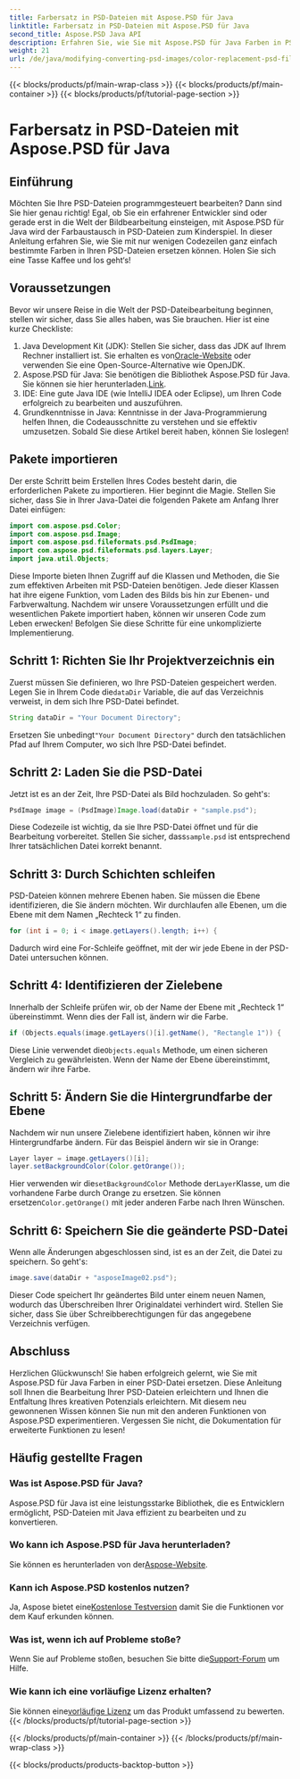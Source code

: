 ```yaml
---
title: Farbersatz in PSD-Dateien mit Aspose.PSD für Java
linktitle: Farbersatz in PSD-Dateien mit Aspose.PSD für Java
second_title: Aspose.PSD Java API
description: Erfahren Sie, wie Sie mit Aspose.PSD für Java Farben in PSD-Dateien ersetzen. Folgen Sie dieser einfachen Schritt-für-Schritt-Anleitung, um Ihre Bilder effizient zu bearbeiten.
weight: 21
url: /de/java/modifying-converting-psd-images/color-replacement-psd-files/
---
```


{{< blocks/products/pf/main-wrap-class >}}
{{< blocks/products/pf/main-container >}}
{{< blocks/products/pf/tutorial-page-section >}}

# Farbersatz in PSD-Dateien mit Aspose.PSD für Java

## Einführung
Möchten Sie Ihre PSD-Dateien programmgesteuert bearbeiten? Dann sind Sie hier genau richtig! Egal, ob Sie ein erfahrener Entwickler sind oder gerade erst in die Welt der Bildbearbeitung einsteigen, mit Aspose.PSD für Java wird der Farbaustausch in PSD-Dateien zum Kinderspiel. In dieser Anleitung erfahren Sie, wie Sie mit nur wenigen Codezeilen ganz einfach bestimmte Farben in Ihren PSD-Dateien ersetzen können. Holen Sie sich eine Tasse Kaffee und los geht‘s!
## Voraussetzungen
Bevor wir unsere Reise in die Welt der PSD-Dateibearbeitung beginnen, stellen wir sicher, dass Sie alles haben, was Sie brauchen. Hier ist eine kurze Checkliste:
1.  Java Development Kit (JDK): Stellen Sie sicher, dass das JDK auf Ihrem Rechner installiert ist. Sie erhalten es von[Oracle-Website](https://www.oracle.com/java/technologies/javase-jdk11-downloads.html) oder verwenden Sie eine Open-Source-Alternative wie OpenJDK.
2.  Aspose.PSD für Java: Sie benötigen die Bibliothek Aspose.PSD für Java. Sie können sie hier herunterladen.[Link](https://releases.aspose.com/psd/java/).
3. IDE: Eine gute Java IDE (wie IntelliJ IDEA oder Eclipse), um Ihren Code erfolgreich zu bearbeiten und auszuführen.
4. Grundkenntnisse in Java: Kenntnisse in der Java-Programmierung helfen Ihnen, die Codeausschnitte zu verstehen und sie effektiv umzusetzen.
Sobald Sie diese Artikel bereit haben, können Sie loslegen!
## Pakete importieren
Der erste Schritt beim Erstellen Ihres Codes besteht darin, die erforderlichen Pakete zu importieren. Hier beginnt die Magie. Stellen Sie sicher, dass Sie in Ihrer Java-Datei die folgenden Pakete am Anfang Ihrer Datei einfügen:
```java
import com.aspose.psd.Color;
import com.aspose.psd.Image;
import com.aspose.psd.fileformats.psd.PsdImage;
import com.aspose.psd.fileformats.psd.layers.Layer;
import java.util.Objects;
```
Diese Importe bieten Ihnen Zugriff auf die Klassen und Methoden, die Sie zum effektiven Arbeiten mit PSD-Dateien benötigen. Jede dieser Klassen hat ihre eigene Funktion, vom Laden des Bilds bis hin zur Ebenen- und Farbverwaltung.
Nachdem wir unsere Voraussetzungen erfüllt und die wesentlichen Pakete importiert haben, können wir unseren Code zum Leben erwecken! Befolgen Sie diese Schritte für eine unkomplizierte Implementierung.
## Schritt 1: Richten Sie Ihr Projektverzeichnis ein
 Zuerst müssen Sie definieren, wo Ihre PSD-Dateien gespeichert werden. Legen Sie in Ihrem Code die`dataDir` Variable, die auf das Verzeichnis verweist, in dem sich Ihre PSD-Datei befindet.
```java
String dataDir = "Your Document Directory";
```
 Ersetzen Sie unbedingt`"Your Document Directory"` durch den tatsächlichen Pfad auf Ihrem Computer, wo sich Ihre PSD-Datei befindet.
## Schritt 2: Laden Sie die PSD-Datei
Jetzt ist es an der Zeit, Ihre PSD-Datei als Bild hochzuladen. So geht's:
```java
PsdImage image = (PsdImage)Image.load(dataDir + "sample.psd");
```
 Diese Codezeile ist wichtig, da sie Ihre PSD-Datei öffnet und für die Bearbeitung vorbereitet. Stellen Sie sicher, dass`sample.psd` ist entsprechend Ihrer tatsächlichen Datei korrekt benannt.
## Schritt 3: Durch Schichten schleifen
PSD-Dateien können mehrere Ebenen haben. Sie müssen die Ebene identifizieren, die Sie ändern möchten. Wir durchlaufen alle Ebenen, um die Ebene mit dem Namen „Rechteck 1“ zu finden.
```java
for (int i = 0; i < image.getLayers().length; i++) {
```
Dadurch wird eine For-Schleife geöffnet, mit der wir jede Ebene in der PSD-Datei untersuchen können.
## Schritt 4: Identifizieren der Zielebene
Innerhalb der Schleife prüfen wir, ob der Name der Ebene mit „Rechteck 1“ übereinstimmt. Wenn dies der Fall ist, ändern wir die Farbe.
```java
if (Objects.equals(image.getLayers()[i].getName(), "Rectangle 1")) {
```
 Diese Linie verwendet die`Objects.equals` Methode, um einen sicheren Vergleich zu gewährleisten. Wenn der Name der Ebene übereinstimmt, ändern wir ihre Farbe.
## Schritt 5: Ändern Sie die Hintergrundfarbe der Ebene
Nachdem wir nun unsere Zielebene identifiziert haben, können wir ihre Hintergrundfarbe ändern. Für das Beispiel ändern wir sie in Orange:
```java
Layer layer = image.getLayers()[i];
layer.setBackgroundColor(Color.getOrange());
```
 Hier verwenden wir die`setBackgroundColor` Methode der`Layer`Klasse, um die vorhandene Farbe durch Orange zu ersetzen. Sie können ersetzen`Color.getOrange()` mit jeder anderen Farbe nach Ihren Wünschen.
## Schritt 6: Speichern Sie die geänderte PSD-Datei
Wenn alle Änderungen abgeschlossen sind, ist es an der Zeit, die Datei zu speichern. So geht's:
```java
image.save(dataDir + "asposeImage02.psd");
```
Dieser Code speichert Ihr geändertes Bild unter einem neuen Namen, wodurch das Überschreiben Ihrer Originaldatei verhindert wird. Stellen Sie sicher, dass Sie über Schreibberechtigungen für das angegebene Verzeichnis verfügen.
## Abschluss
Herzlichen Glückwunsch! Sie haben erfolgreich gelernt, wie Sie mit Aspose.PSD für Java Farben in einer PSD-Datei ersetzen. Diese Anleitung soll Ihnen die Bearbeitung Ihrer PSD-Dateien erleichtern und Ihnen die Entfaltung Ihres kreativen Potenzials erleichtern. Mit diesem neu gewonnenen Wissen können Sie nun mit den anderen Funktionen von Aspose.PSD experimentieren. Vergessen Sie nicht, die Dokumentation für erweiterte Funktionen zu lesen!
## Häufig gestellte Fragen
### Was ist Aspose.PSD für Java?
Aspose.PSD für Java ist eine leistungsstarke Bibliothek, die es Entwicklern ermöglicht, PSD-Dateien mit Java effizient zu bearbeiten und zu konvertieren.
### Wo kann ich Aspose.PSD für Java herunterladen?
 Sie können es herunterladen von der[Aspose-Website](https://releases.aspose.com/psd/java/).
### Kann ich Aspose.PSD kostenlos nutzen?
 Ja, Aspose bietet eine[Kostenlose Testversion](https://releases.aspose.com/) damit Sie die Funktionen vor dem Kauf erkunden können.
### Was ist, wenn ich auf Probleme stoße?
 Wenn Sie auf Probleme stoßen, besuchen Sie bitte die[Support-Forum](https://forum.aspose.com/c/psd/34) um Hilfe.
### Wie kann ich eine vorläufige Lizenz erhalten?
 Sie können eine[vorläufige Lizenz](https://purchase.aspose.com/temporary-license/) um das Produkt umfassend zu bewerten.
{{< /blocks/products/pf/tutorial-page-section >}}

{{< /blocks/products/pf/main-container >}}
{{< /blocks/products/pf/main-wrap-class >}}

{{< blocks/products/products-backtop-button >}}
